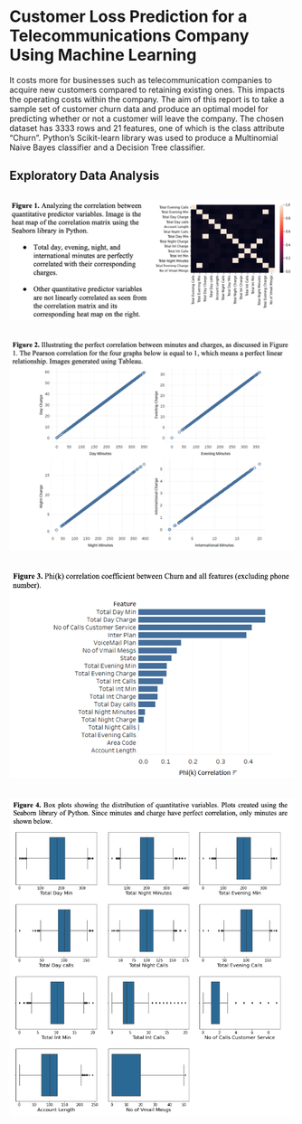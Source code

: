 # Customer Loss Prediction for a Telecommunications Company Using Machine Learning
It costs more for businesses such as telecommunication companies to acquire new customers compared to retaining existing ones. This impacts the operating costs within the company. The aim of this report is to take a sample set of customer churn data and produce an optimal model for predicting whether or not a customer will leave the company. The chosen dataset has 3333 rows and 21 features, one of which is the class attribute “Churn”. Python’s Scikit-learn library was used to produce a Multinomial Naive Bayes classifier and a Decision Tree classifier. 
## Exploratory Data Analysis

![alt text](https://github.com/RozitaAbdoli/telecom_customer_defection/blob/dd4621b7ef4dbc2d2a26430c9c61a40f76427b09/img/heatMap.png)
---
![alt text](https://github.com/RozitaAbdoli/telecom_customer_defection/blob/abdae7ac0fdaed85cd128e1ad4268da04dc73748/img/min_charge_corr.png)
---
![alt text](https://github.com/RozitaAbdoli/telecom_customer_defection/blob/a91e3e074de455cadd3d5f7f6d96006e58013ede/img/Phi_correlation.png)
---
![alt text](https://github.com/RozitaAbdoli/telecom_customer_defection/blob/75756c250bfa6cd8ff4e91086a4c139c5e3b39da/img/box_plots.png)
---
